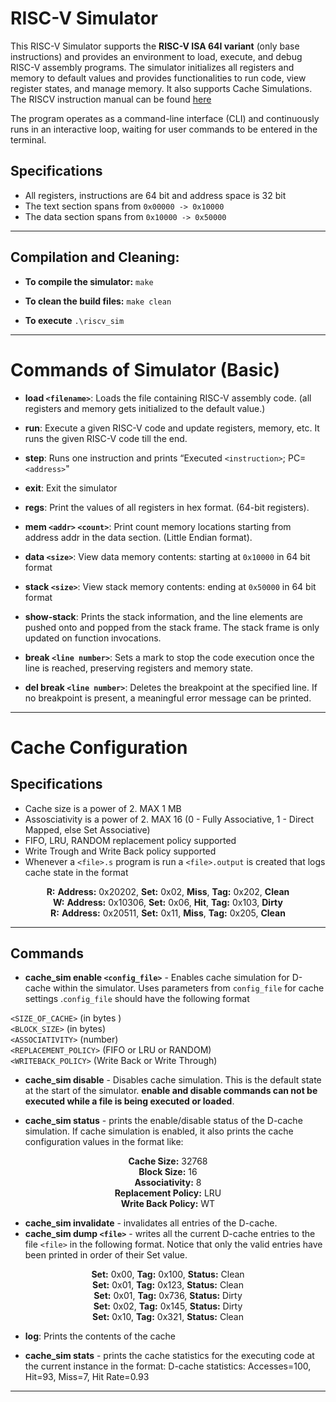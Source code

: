 # RISC-V Simulator

This RISC-V Simulator supports the **RISC-V ISA 64I variant** (only base instructions) and provides an environment to load, execute, and debug RISC-V assembly programs. The simulator initializes all registers and memory to default values and provides functionalities to run code, view register states, and manage memory. It also supports Cache Simulations. The RISCV instruction manual can be found [here](./RISCV_instruction_manual.pdf)

The program operates as a command-line interface (CLI) and continuously runs in an interactive loop, waiting for user commands to be entered in the terminal.

## Specifications
- All registers, instructions are 64 bit and address space is 32 bit
- The text section spans from `0x00000 -> 0x10000`
- The data section spans from `0x10000 -> 0x50000`

---

## Compilation and Cleaning:
- **To compile the simulator:**
  `make`

- **To clean the build files:**
  `make clean`

- **To execute**
  `.\riscv_sim`

---

# Commands of Simulator (Basic)
- **load `<filename>`**: Loads the file containing RISC-V assembly code. (all registers and memory gets initialized to the default value.)
- **run**: Execute a given RISC-V code and update registers, memory, etc. It runs the given
RISC-V code till the end.
- **step**: Runs one instruction and prints  “Executed `<instruction>`; PC=`<address>`"
- **exit**: Exit the simulator 
- **regs**: Print the values of all registers in hex format. (64-bit registers).
- **mem `<addr>` `<count>`**: Print count memory locations starting from address addr in the
data section. (Little Endian format).
- **data `<size>`**: View data memory contents: starting at `0x10000` in 64 bit format
-  **stack `<size>`**: View stack memory contents: ending at `0x50000` in 64 bit format

- **show-stack**: Prints the stack information, and the line elements are pushed onto and
popped from the stack frame. The stack frame is only updated on function invocations.
- **break `<line number>`**: Sets a mark to stop the code execution once the line is reached,
preserving registers and memory state.
- **del break `<line number>`**: Deletes the breakpoint at the specified line. If no breakpoint is
present, a meaningful error message can be printed.

---
# Cache Configuration 

## Specifications
- Cache size is a power of 2. MAX 1 MB
- Assosciativity is a power of 2. MAX 16 (0 - Fully Associative, 1 - Direct Mapped, else Set Associative)
- FIFO, LRU, RANDOM replacement policy supported
- Write Trough and Write Back policy supported
- Whenever a `<file>.s` program is run a `<file>.output` is created that logs cache state in the format

<div align="center">

**R:** **Address:** 0x20202, **Set:** 0x02, **Miss**, **Tag:** 0x202, **Clean**  
**W:** **Address:** 0x10306, **Set:** 0x06, **Hit**, **Tag:** 0x103, **Dirty**  
**R:** **Address:** 0x20511, **Set:** 0x11, **Miss**, **Tag:** 0x205, **Clean**  

</div>

--- 

 ## Commands
- **cache_sim enable `<config_file>`** - Enables cache simulation for D-cache within the
simulator. Uses parameters from `config_file` for cache settings .`config_file` should have the following format
<div align="left">

`<SIZE_OF_CACHE>` (in bytes
)  
`<BLOCK_SIZE>` (in bytes)  
`<ASSOCIATIVITY>` (number)  
`<REPLACEMENT_POLICY>` (FIFO or LRU or RANDOM)  
`<WRITEBACK_POLICY>` (Write Back or Write Through)

</div>

- **cache_sim disable** - Disables cache simulation. This is the default state at the start of the
simulator.
**enable and disable commands can not be executed while a file is being executed or loaded**.

- **cache_sim status** - prints the enable/disable status of the D-cache simulation. If cache
simulation is enabled, it also prints the cache configuration values in the format like:

<div align="center">

**Cache Size:** 32768  
**Block Size:** 16  
**Associativity:** 8  
**Replacement Policy:** LRU  
**Write Back Policy:** WT  

</div>

- **cache_sim invalidate** - invalidates all entries of the D-cache.
- **cache_sim dump `<file>`** - writes all the current D-cache entries to the file
`<file>` in the following format. Notice that only the valid entries have been printed
in order of their Set value.

<div align="center">

**Set:** 0x00, **Tag:** 0x100, **Status:** Clean  
**Set:** 0x01, **Tag:** 0x123, **Status:** Clean  
**Set:** 0x01, **Tag:** 0x736, **Status:** Dirty  
**Set:** 0x02, **Tag:** 0x145, **Status:** Dirty  
**Set:** 0x10, **Tag:** 0x321, **Status:** Clean  

</div>

- **log**: Prints the contents of the cache

- **cache_sim stats** - prints the cache statistics for the executing code at the current
instance in the format:
D-cache statistics: Accesses=100, Hit=93, Miss=7, Hit Rate=0.93

---







